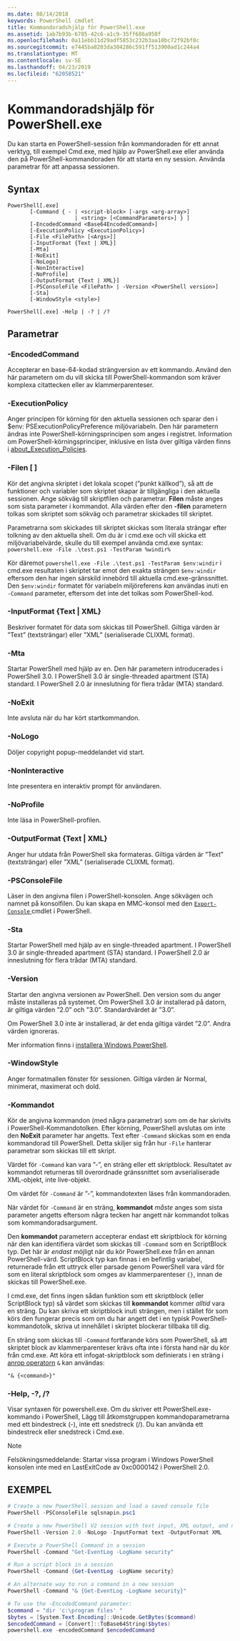 ```yaml
---
ms.date: 08/14/2018
keywords: PowerShell cmdlet
title: Kommandoradshjälp för PowerShell.exe
ms.assetid: 1ab7b93b-6785-42c6-a1c9-35ff686a958f
ms.openlocfilehash: 0a11ebb11d29adf5853c232b3aa10bc72f92bf0c
ms.sourcegitcommit: e7445ba8203da304286c591ff513900ad1c244a4
ms.translationtype: MT
ms.contentlocale: sv-SE
ms.lasthandoff: 04/23/2019
ms.locfileid: "62058521"
---
```

# <a name="powershellexe-command-line-help"></a>Kommandoradshjälp för PowerShell.exe

Du kan starta en PowerShell-session från kommandoraden för ett annat verktyg, till exempel Cmd.exe, med hjälp av PowerShell.exe eller använda den på PowerShell-kommandoraden för att starta en ny session. Använda parametrar för att anpassa sessionen.

## <a name="syntax"></a>Syntax

```syntax
PowerShell[.exe]
       [-Command { - | <script-block> [-args <arg-array>]
                     | <string> [<CommandParameters>] } ]
       [-EncodedCommand <Base64EncodedCommand>]
       [-ExecutionPolicy <ExecutionPolicy>]
       [-File <FilePath> [<Args>]]
       [-InputFormat {Text | XML}]
       [-Mta]
       [-NoExit]
       [-NoLogo]
       [-NonInteractive]
       [-NoProfile]
       [-OutputFormat {Text | XML}]
       [-PSConsoleFile <FilePath> | -Version <PowerShell version>]
       [-Sta]
       [-WindowStyle <style>]

PowerShell[.exe] -Help | -? | /?
```

## <a name="parameters"></a>Parametrar

### <a name="-encodedcommand-base64encodedcommand"></a>-EncodedCommand <Base64EncodedCommand>

Accepterar en base-64-kodad strängversion av ett kommando. Använd den här parametern om du vill skicka till PowerShell-kommandon som kräver komplexa citattecken eller av klammerparenteser.

### <a name="-executionpolicy-executionpolicy"></a>-ExecutionPolicy <ExecutionPolicy>

Anger principen för körning för den aktuella sessionen och sparar den i $env: PSExecutionPolicyPreference miljövariabeln. Den här parametern ändras inte PowerShell-körningsprincipen som anges i registret. Information om PowerShell-körningsprinciper, inklusive en lista över giltiga värden finns i [about_Execution_Policies](/powershell/module/microsoft.powershell.core/about/about_execution_policies).

### <a name="-file-filepath-parameters"></a>-Filen <FilePath> \[ <Parameters>]

Kör det angivna skriptet i det lokala scopet (”punkt källkod”), så att de funktioner och variabler som skriptet skapar är tillgängliga i den aktuella sessionen. Ange sökväg till skriptfilen och parametrar. **Filen** måste anges som sista parameter i kommandot. Alla värden efter den **-filen** parametern tolkas som skriptet som sökväg och parametrar skickades till skriptet.

Parametrarna som skickades till skriptet skickas som literala strängar efter tolkning av den aktuella shell. Om du är i cmd.exe och vill skicka ett miljövariabelvärde, skulle du till exempel använda cmd.exe syntax: `powershell.exe -File .\test.ps1 -TestParam %windir%`

Kör däremot `powershell.exe -File .\test.ps1 -TestParam $env:windir` i cmd.exe resultaten i skriptet tar emot den exakta strängen `$env:windir` eftersom den har ingen särskild innebörd till aktuella cmd.exe-gränssnittet.
Den `$env:windir` formatet för variabeln miljöreferens _kan_ användas inuti en `-Command` parameter, eftersom det inte det tolkas som PowerShell-kod.

### <a name="-inputformat-text--xml"></a>\-InputFormat {Text | XML}

Beskriver formatet för data som skickas till PowerShell. Giltiga värden är ”Text” (textsträngar) eller ”XML” (serialiserade CLIXML format).

### <a name="-mta"></a>-Mta

Startar PowerShell med hjälp av en. Den här parametern introducerades i PowerShell 3.0. I PowerShell 3.0 är single-threaded apartment (STA) standard. I PowerShell 2.0 är inneslutning för flera trådar (MTA) standard.

### <a name="-noexit"></a>-NoExit

Inte avsluta när du har kört startkommandon.

### <a name="-nologo"></a>-NoLogo

Döljer copyright popup-meddelandet vid start.

### <a name="-noninteractive"></a>-NonInteractive

Inte presentera en interaktiv prompt för användaren.

### <a name="-noprofile"></a>-NoProfile

Inte läsa in PowerShell-profilen.

### <a name="-outputformat-text--xml"></a>-OutputFormat {Text | XML}

Anger hur utdata från PowerShell ska formateras. Giltiga värden är ”Text” (textsträngar) eller ”XML” (serialiserade CLIXML format).

### <a name="-psconsolefile-filepath"></a>-PSConsoleFile <FilePath>

Läser in den angivna filen i PowerShell-konsolen. Ange sökvägen och namnet på konsolfilen. Du kan skapa en MMC-konsol med den [ `Export-Console` ](/powershell/module/Microsoft.PowerShell.Core/Export-Console) cmdlet i PowerShell.

### <a name="-sta"></a>-Sta

Startar PowerShell med hjälp av en single-threaded apartment. I PowerShell 3.0 är single-threaded apartment (STA) standard. I PowerShell 2.0 är inneslutning för flera trådar (MTA) standard.

### <a name="-version-powershell-version"></a>-Version <PowerShell Version>

Startar den angivna versionen av PowerShell. Den version som du anger måste installeras på systemet. Om PowerShell 3.0 är installerad på datorn, är giltiga värden ”2.0” och ”3.0”. Standardvärdet är ”3.0”.

Om PowerShell 3.0 inte är installerad, är det enda giltiga värdet ”2.0”. Andra värden ignoreras.

Mer information finns i [installera Windows PowerShell](../../setup/installing-windows-powershell.md).

### <a name="-windowstyle-window-style"></a>-WindowStyle <Window style>

Anger formatmallen fönster för sessionen. Giltiga värden är Normal, minimerat, maximerat och dold.

### <a name="-command"></a>-Kommandot

Kör de angivna kommandon (med några parametrar) som om de har skrivits i PowerShell-Kommandotolken.
Efter körning, PowerShell avslutas om inte den **NoExit** parameter har angetts.
Text efter `-Command` skickas som en enda kommandorad till PowerShell.
Detta skiljer sig från hur `-File` hanterar parametrar som skickas till ett skript.

Värdet för `-Command` kan vara ”-”, en sträng eller ett skriptblock.
Resultatet av kommandot returneras till överordnade gränssnittet som avserialiserade XML-objekt, inte live-objekt.

Om värdet för `-Command` är ”-”, kommandotexten läses från kommandoraden.

När värdet för `-Command` är en sträng, **kommandot** _måste_ anges som sista parameter angetts eftersom några tecken har angett när kommandot tolkas som kommandoradsargument.

Den **kommandot** parametern accepterar endast ett skriptblock för körning när den kan identifiera värdet som skickas till `-Command` som en ScriptBlock typ.
Det här är _endast_ möjligt när du kör PowerShell.exe från en annan PowerShell-värd.
ScriptBlock typ kan finnas i en befintlig variabel, returnerade från ett uttryck eller parsade genom PowerShell vara värd för som en literal skriptblock som omges av klammerparenteser `{}`, innan de skickas till PowerShell.exe.

I cmd.exe, det finns ingen sådan funktion som ett skriptblock (eller ScriptBlock typ) så värdet som skickas till **kommandot** kommer _alltid_ vara en sträng.
Du kan skriva ett skriptblock inuti strängen, men i stället för som körs den fungerar precis som om du har angett det i en typisk PowerShell-kommandotolk, skriva ut innehållet i skriptet blockerar tillbaka till dig.

En sträng som skickas till `-Command` fortfarande körs som PowerShell, så att skriptet block av klammerparenteser krävs ofta inte i första hand när du kör från cmd.exe.
Att köra ett infogat-skriptblock som definierats i en sträng i [anrop operatorn](/powershell/module/microsoft.powershell.core/about/about_operators#call-operator-) `&` kan användas:

```console
"& {<command>}"
```

### <a name="-help---"></a>-Help, -?, /?

Visar syntaxen för powershell.exe. Om du skriver ett PowerShell.exe-kommando i PowerShell, Lägg till åtkomstgruppen kommandoparametrarna med ett bindestreck (-), inte ett snedstreck (/). Du kan använda ett bindestreck eller snedstreck i Cmd.exe.

> [!NOTE]
> Felsökningsmeddelande: Startar vissa program i Windows PowerShell konsolen inte med en LastExitCode av 0xc0000142 i PowerShell 2.0.

## <a name="examples"></a>EXEMPEL

```powershell
# Create a new PowerShell session and load a saved console file
PowerShell -PSConsoleFile sqlsnapin.psc1

# Create a new PowerShell V2 session with text input, XML output, and no logo
PowerShell -Version 2.0 -NoLogo -InputFormat text -OutputFormat XML

# Execute a PowerShell Command in a session
PowerShell -Command "Get-EventLog -LogName security"

# Run a script block in a session
PowerShell -Command {Get-EventLog -LogName security}

# An alternate way to run a command in a new session
PowerShell -Command "& {Get-EventLog -LogName security}"

# To use the -EncodedCommand parameter:
$command = "dir 'c:\program files' "
$bytes = [System.Text.Encoding]::Unicode.GetBytes($command)
$encodedCommand = [Convert]::ToBase64String($bytes)
powershell.exe -encodedCommand $encodedCommand
```
